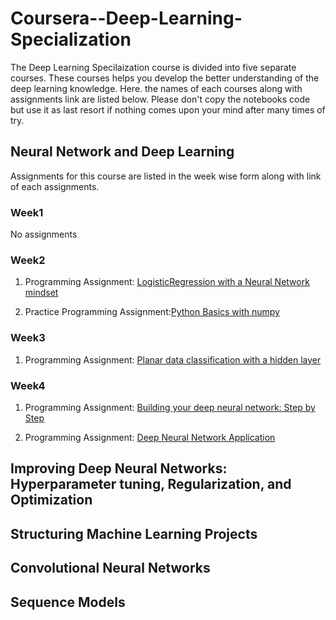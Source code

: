 # Coursera--Deep-Learning-Specialization

The Deep Learning Specilaization course is divided into five separate courses. These courses helps you develop the better understanding of the deep learning knowledge. Here. the names of each courses along with assignments link are listed below. Please don't copy the notebooks code but use it as last resort if nothing comes upon your mind after many times of try.

## Neural Network and Deep Learning

Assignments for this course are listed in the week wise form along with link of each assignments.

### Week1

 No assignments

### Week2 

1. Programming Assignment: [LogisticRegression with a Neural Network mindset](./Neural-Networks-and-Deep-Learning/Week2/Logistic_Regression_with_a_Neural_Network_mindset_v6a.ipynb)

2. Practice Programming Assignment:[Python Basics with numpy](./Neural-Networks-and-Deep-Learning/Week2/Python_Basics_With_Numpy_v3a.ipynb)

### Week3

1. Programming Assignment: [Planar data classification with a hidden layer](./Neural-Networks-and-Deep-Learning/Week3/Planar_data_classification_with_onehidden_layer_v6c.ipynb)

### Week4

1. Programming Assignment: [Building your deep neural network: Step by Step](./Neural-Networks-and-Deep-Learning/Week4/Building_your_Deep_Neural_Network_Step_by_Step_v8a.ipynb)

2. Programming Assignment: [Deep Neural Network Application](./Neural-Networks-and-Deep-Learning/Week4/Deep+Neural+Network+-+Application+v8.ipynb)
  
## Improving Deep Neural Networks: Hyperparameter tuning, Regularization, and Optimization

## Structuring Machine Learning Projects

## Convolutional Neural Networks

## Sequence Models
    

